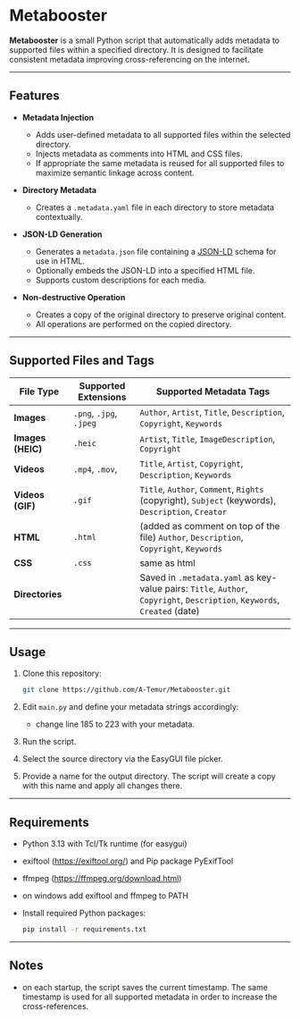 # Metabooster

**Metabooster** is a small Python script that automatically adds metadata to supported files within a specified directory. It is designed to facilitate consistent metadata improving cross-referencing on the internet.

---

## Features

* **Metadata Injection**

  * Adds user-defined metadata to all supported files within the selected directory.
  * Injects metadata as comments into HTML and CSS files.
  * If appropriate the same metadata is reused for all supported files to maximize semantic linkage across content.

* **Directory Metadata**

  * Creates a `.metadata.yaml` file in each directory to store metadata contextually.
* **JSON-LD Generation**

  * Generates a `metadata.json` file containing a [JSON-LD](https://json-ld.org/) schema for use in HTML.
  * Optionally embeds the JSON-LD into a specified HTML file.
  * Supports custom descriptions for each media.
* **Non-destructive Operation**

  * Creates a copy of the original directory to preserve original content.
  * All operations are performed on the copied directory.

---
## Supported Files and Tags

| File Type         | Supported Extensions | Supported Metadata Tags                                                                                                   |
|-------------------|----------------------|---------------------------------------------------------------------------------------------------------------------------|
| **Images**        | `.png`, `.jpg`, `.jpeg` | `Author`, `Artist`, `Title`, `Description`, `Copyright`, `Keywords`                                                       |
| **Images (HEIC)** | `.heic`              | `Artist`, `Title`, `ImageDescription`, `Copyright`                                                                        |
| **Videos**        | `.mp4`, `.mov`,      | `Title`, `Artist`, `Copyright`, `Description`, `Keywords`                                                                 |
| **Videos (GIF)**  | `.gif`               | `Title`, `Author`, `Comment`, `Rights` (copyright), `Subject` (keywords), `Description`, `Creator`                        |
| **HTML**          | `.html`              | (added as comment on top of the file) `Author`, `Description`, `Copyright`, `Keywords`                                    |
| **CSS**           | `.css`               | same as html                                                                                                              |
| **Directories**   |                      | Saved in `.metadata.yaml` as key-value pairs: `Title`, `Author`, `Copyright`, `Description`, `Keywords`, `Created` (date) |

---

## Usage

1. Clone this repository:

   ```bash
   git clone https://github.com/A-Temur/Metabooster.git
   ```
2. Edit `main.py` and define your metadata strings accordingly:
   * change line 185 to 223 with your metadata.
2. Run the script.
3. Select the source directory via the EasyGUI file picker.
4. Provide a name for the output directory. The script will create a copy with this name and apply all changes there.

---

## Requirements

* Python 3.13 with Tcl/Tk runtime (for easygui)
* exiftool (https://exiftool.org/) and Pip package PyExifTool
* ffmpeg (https://ffmpeg.org/download.html)
* on windows add exiftool and ffmpeg to PATH
* Install required Python packages:

   ```bash
   pip install -r requirements.txt
   ```

---

## Notes

* on each startup, the script saves the current timestamp. The same timestamp is used for all supported metadata in order to increase the cross-references.